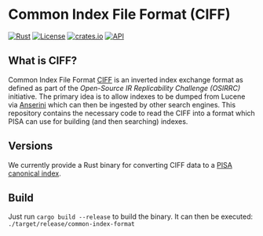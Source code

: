 # Common Index File Format (CIFF)

[![Rust](https://github.com/pisa-engine/ciff/workflows/Rust/badge.svg)](https://github.com/pisa-engine/ciff/actions?query=workflow%3ARust)
[![License](https://img.shields.io/github/license/pisa-engine/ciff)](https://github.com/pisa-engine/ciff/blob/master/LICENSE)
[![crates.io](https://img.shields.io/crates/v/ciff)](https://crates.io/crates/ciff)
[![API](https://docs.rs/ciff/badge.svg)](https://docs.rs/ciff)

## What is CIFF?

Common Index File Format [CIFF](https://github.com/osirrc/ciff/) is an inverted index exchange format as defined as part of the *Open-Source IR Replicability Challenge (OSIRRC)* initiative. The primary idea is to allow indexes to be dumped from Lucene via [Anserini](https://github.com/castorini/anserini) which can then be ingested by other search engines. This repository contains the necessary code to read the CIFF into a format which PISA can use for building (and then searching) indexes.


## Versions
We currently provide a Rust binary for converting CIFF data to a [PISA canonical index](https://pisa.readthedocs.io/en/latest/inverting.html#inverted-index-format).


## Build

Just run `cargo build --release` to build the binary. It can then be executed:
`./target/release/common-index-format`

